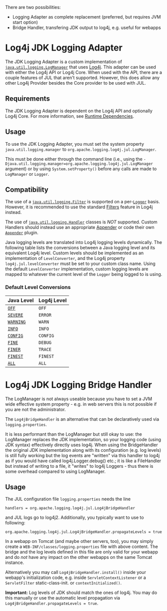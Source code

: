<!-- vim: set syn=markdown : -->
<!--
    Licensed to the Apache Software Foundation (ASF) under one or more
    contributor license agreements.  See the NOTICE file distributed with
    this work for additional information regarding copyright ownership.
    The ASF licenses this file to You under the Apache License, Version 2.0
    (the "License"); you may not use this file except in compliance with
    the License.  You may obtain a copy of the License at

         http://www.apache.org/licenses/LICENSE-2.0

    Unless required by applicable law or agreed to in writing, software
    distributed under the License is distributed on an "AS IS" BASIS,
    WITHOUT WARRANTIES OR CONDITIONS OF ANY KIND, either express or implied.
    See the License for the specific language governing permissions and
    limitations under the License.
-->

There are two possibilities:
- Logging Adapter as complete replacement (preferred, but requires JVM start option)
- Bridge Handler, transfering JDK output to log4j, e.g. useful for webapps

# Log4j JDK Logging Adapter

The JDK Logging Adapter is a custom implementation of
[`java.util.logging.LogManager`](http://docs.oracle.com/javase/6/docs/api/java/util/logging/LogManager.html)
that uses [Log4j](javadoc/log4j-core/index.html). This adapter can be used with either the Log4j API or
Log4j Core. When used with the API, there are a couple features of JUL that aren't supported. However, this
does allow any other Log4j Provider besides the Core provider to be used with JUL.

## Requirements

The JDK Logging Adapter is dependent on the Log4j API and optionally Log4j Core.
For more information, see [Runtime Dependencies](runtime-dependencies.html).

## Usage

To use the JDK Logging Adapter, you must set the system property `java.util.logging.manager` to
`org.apache.logging.log4j.jul.LogManager`.

This must be done either through the command line (i.e., using the
`-Djava.util.logging.manager=org.apache.logging.log4j.jul.LogManager` argument) or by using
`System.setProperty()` before any calls are made to `LogManager` or `Logger`.

## Compatibility

The use of a
[`java.util.logging.Filter`](http://docs.oracle.com/javase/6/docs/api/java/util/logging/Filter.html)
is supported on a per-[`Logger`](http://docs.oracle.com/javase/6/docs/api/java/util/logging/Logger.html)
basis. However, it is recommended to use the standard [Filters](manual/filters.html) feature in
Log4j instead.

The use of
[`java.util.logging.Handler`](http://docs.oracle.com/javase/6/docs/api/java/util/logging/Handler.html)
classes is _NOT_ supported. Custom Handlers should instead use an appropriate
[Appender](manual/appenders.html) or code their own
[`Appender`](javadoc/log4j-core/org/apache/logging/log4j/core/Appender.html)
plugin.

Java logging levels are translated into Log4j logging levels dynamically. The following table lists the
conversions between a Java logging level and its equivalent Log4j level. Custom levels should be implemented
as an implementation of
`LevelConverter`, and the
Log4j property `log4j.jul.levelConverter` must be set to your custom class name. Using the default
`LevelConverter` implementation, custom logging levels are mapped to whatever the current level of
the `Logger` being logged to is using.

### Default Level Conversions

Java Level | Log4j Level
---------- | -----------
[`OFF`](http://docs.oracle.com/javase/6/docs/api/java/util/logging/Level.html#OFF) | `OFF`
[`SEVERE`](http://docs.oracle.com/javase/6/docs/api/java/util/logging/Level.html#SEVERE) | `ERROR`
[`WARNING`](http://docs.oracle.com/javase/6/docs/api/java/util/logging/Level.html#WARNING) | `WARN`
[`INFO`](http://docs.oracle.com/javase/6/docs/api/java/util/logging/Level.html#INFO) | `INFO`
[`CONFIG`](http://docs.oracle.com/javase/6/docs/api/java/util/logging/Level.html#CONFIG) | `CONFIG`
[`FINE`](http://docs.oracle.com/javase/6/docs/api/java/util/logging/Level.html#FINE) | `DEBUG`
[`FINER`](http://docs.oracle.com/javase/6/docs/api/java/util/logging/Level.html#FINER) | `TRACE`
[`FINEST`](http://docs.oracle.com/javase/6/docs/api/java/util/logging/Level.html#FINEST) | `FINEST`
[`ALL`](http://docs.oracle.com/javase/6/docs/api/java/util/logging/Level.html#ALL) | `ALL`


# Log4j JDK Logging Bridge Handler

The LogManager is not always useable because you have to set a JVM wide effective system
property - e.g. in web servers this is not possible if you are not the administrator.

The `Log4jBridgeHandler` is an
alternative that can be declaratively used via `logging.properties`.

It is less performant than the LogManager but still okay to use: the LogManager replaces the JDK
implementation, so your logging code (using JDK syntax) effectively directly uses log4j.
When using the BridgeHandler the original JDK implementation along with its configuration
(e.g. log levels) is still fully working but the log events are "written" via this handler to log4j
as if you would have called log4j.Logger.debug() etc.; it is like a FileHandler but instead of
writing to a file, it "writes" to log4j Loggers - thus there is some overhead compared to using
LogManager.

## Usage

The JUL configuration file `logging.properties` needs the line

`handlers = org.apache.logging.log4j.jul.Log4jBridgeHandler`

and JUL logs go to log4j2. Additionally, you typically want to use to following:

`org.apache.logging.log4j.jul.Log4jBridgeHandler.propagateLevels = true`

In a webapp on Tomcat (and maybe other servers, too), you may simply create a
`WEB-INF/classes/logging.properties` file with above content.
The bridge and the log levels defined in this file are only valid for your webapp and
do *not* have any impact on the other webapps on the same Tomcat instance.

Alternatively you may call `Log4jBridgeHandler.install()` inside your webapp's initialization code,
e.g. inside `ServletContextListener` or a `ServletFilter` static-class-init. or `contextInitialized()`.

**Important:** Log levels of JDK should match the ones of log4j. You may do this manually or use the
automatic level propagation via `Log4jBridgeHandler.propagateLevels = true`.

